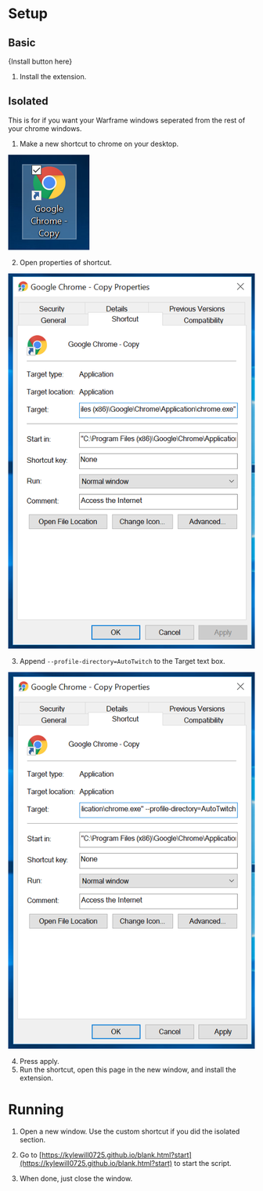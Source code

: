 # Setup
## Basic
{Install button here}
1. Install the extension.

## Isolated
This is for if you want your Warframe windows seperated from the rest of your chrome windows.
1. Make a new shortcut to chrome on your desktop.

![alt text](tut1.png)

2. Open properties of shortcut.

![alt text](tut2.png)

3. Append `--profile-directory=AutoTwitch` to the Target text box.

![alt text](tut3.png)

4. Press apply.
4. Run the shortcut, open this page in the new window, and install the extension.

# Running
1. Open a new window. Use the custom shortcut if you did the isolated section.
2. Go to [https://kylewill0725.github.io/blank.html?start](https://kylewill0725.github.io/blank.html?start) to start the script.

3. When done, just close the window.